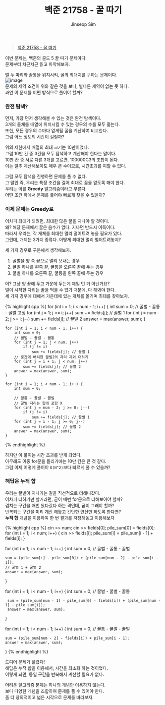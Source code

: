 ﻿---
layout: post
title: "백준 21758 - 꿀 따기"
categories: Baekjoon
tags: [cpp]
author:
  - Jinseop Sim
---
> [백준 21758 - 꿀 따기](https://www.acmicpc.net/problem/21758)  

이번 문제는, 백준의 골드 5 꿀 따기 문제이다.  
문제부터 차근차근 읽고 파악해보자.  

벌 두 마리와 꿀통을 위치시켜, 꿀의 최대치를 구하는 문제이다.  
![image](https://github.com/Jinseop-Sim/Jinseop-Sim.github.io/assets/71700079/e1b4d9c1-ee33-4c18-b315-b1ed3bceacb6)  
문제의 제약 조건이 위와 같은 것을 보니, 별다른 제약이 없는 듯 하다.  
과연 이 문제를 어떤 방식으로 풀어야 할까?  

### 완전 탐색?
먼저, 가장 먼저 생각해볼 수 있는 것은 완전 탐색이다.  
3개의 물체를 배열에 위치시킬 수 있는 경우의 수를 모두 훑는다.  
또한, 모든 경우의 수마다 얻게될 꿀을 계산하여 비교한다.  
그럼 어느 정도의 시간이 걸릴까?  

위의 제한에서 배열의 최대 크기는 10만이었다.  
그럼 10만 칸 중 3칸을 모두 탐색하고 계산해야 한다는 말이다.  
10만 칸 중 서로 다른 3개를 고르면, 100000C3의 조합이 된다.  
이는 얼추 계산해보아도 매우 큰 수이므로, 시간초과를 피할 수 없다.  

그럼 모두 탐색을 진행하면 문제를 풀 수 없다.  
그 말인 즉, 우리는 특정 조건을 걸어 최대로 꿀을 얻도록 해야 한다.  
우리는 이를 __Greedy__ 알고리즘이라고 부른다.  
어떤 조건 하에서 문제를 풀어야 빠르게 찾을 수 있을까?  

### 이제 문제는 Greedy로
어차피 최대가 되려면, 최대한 많은 꿀을 지나야 할 것이다.  
왜? 해당 문제에서 꿀은 음수가 없다. 지나면 반드시 이득이다.  
따라서 우리는, 각 개체를 최대한 멀리 떨어트려 놓을 필요가 있다.  
그런데, 개체는 3가지 종류다. 어떻게 최대한 멀리 떨어트려놓지?  

세 가지 경우로 구분해서 생각해보자.  
1. 꿀벌을 양 쪽 끝으로 멀리 보내는 경우  
2. 꿀벌 하나를 왼쪽 끝, 꿀통을 오른쪽 끝에 두는 경우  
3. 꿀벌 하나를 오른쪽 끝, 꿀통을 왼쪽 끝에 두는 경우  

어? 그냥 양 끝에 두고 가운데 두는게 제일 먼 거 아닌가요?  
벌이 시작한 자리는 꿀을 먹을 수 없기 때문에, 다 해봐야 한다.  
세 가지 경우에 대해서 가운데에 있는 개체를 옮기며 최대를 찾아보자.  

{% highlight cpp %}
for (int i = 1; i < num - 1; i++) {
        int sum = 0;
        // 꿀벌 - 꿀통 - 꿀벌 고정
        for (int j = 1; j <= i; j++)
            sum += fields[j]; // 꿀벌 1
        for (int j = num - 2; j >= i; j--)
            sum += fields[j]; // 꿀벌 2
        answer = max(answer, sum);
    }

    for (int i = 1; i < num - 1; i++) {
        int sum = 0;
        // 꿀벌 - 꿀벌 - 꿀통
        for (int j = 1; j < num; j++)
            if (j != i)
                sum += fields[j]; // 꿀벌 1
        // 중간에 배치한 꿀벌2의 자리 제외 더하기
        for (int j = i + 1; j < num; j++)
            sum += fields[j]; // 꿀벌 2
        answer = max(answer, sum);
    }

    for (int i = 1; i < num - 1; i++) {
        int sum = 0;

        // 꿀통 - 꿀벌 - 꿀벌
        // 꿀벌 자리는 합에 포함 X
        for (int j = num - 2; j >= 0; j--)
            if (j != i)
                sum += fields[j]; // 꿀벌 1
        for (int j = i - 1; j >= 0; j--)
            sum += fields[j]; // 꿀벌 2
        answer = max(answer, sum);
    }
{% endhighlight %}

하지만 이 풀이는 시간 초과를 받게 되었다.  
아무래도 이중 for문을 돌리기에는 10만 칸은 큰 것 같다.  
그럼 이제 어떻게 풀어야 ```O(N^2)```보다 빠르게 풀 수 있을까?  

### 해답은 누적 합
우리는 꿀벌이 지나가는 길을 직선적으로 더해나갔다.  
어차피 더하기만 할거라면, 굳이 매번 for문으로 더해보아야 할까?  
겹치는 구간을 매번 왔다갔다 하는 격인데, 굳이 그래야 할까?  
반복되는 구간을 미리 계산 해놓고 간단한 연산만 하도록 한다면?  
__누적 합__ 개념을 이용하여 한 번 결과를 저장해놓고 이용해보자  

{% highlight cpp %}
cin >> num;
cin >> fields[0];
pile_sum[0] = fields[0];
for (int i = 1; i < num; i++) {
    cin >> fields[i];
    pile_sum[i] = pile_sum[i - 1] + fields[i];
}

for (int i = 1; i < num - 1; i++) {
    int sum = 0;
    // 꿀벌 - 꿀통 - 꿀벌

    sum = (pile_sum[i] - pile_sum[0]) + (pile_sum[num - 2] - pile_sum[i - 1]);
    // 꿀벌 1 + 꿀벌 2
    answer = max(answer, sum);
}

for (int i = 1; i < num - 1; i++) {
    int sum = 0;
    // 꿀벌 - 꿀벌 - 꿀통

     sum = (pile_sum[num - 1] - pile_sum[0] - fields[i]) + (pile_sum[num - 1] - pile_sum[i]);
     answer = max(answer, sum);
}

for (int i = 1; i < num - 1; i++) {
    int sum = 0;
    // 꿀통 - 꿀벌 - 꿀벌

    sum = (pile_sum[num - 2] - fields[i]) + pile_sum[i - 1];
    answer = max(answer, sum);
}
{% endhighlight %}

드디어 문제가 풀렸다!  
해답은 누적 합을 이용해서, 시간을 최소화 하는 것이었다.  
이렇게 되면, 동일 구간을 반복해서 계산할 필요가 없다.  

어려운 알고리즘 문제는 하나의 개념만 이용하지 않는다.  
보다 다양한 개념을 조합하여 문제를 풀 수 있어야 한다.  
좀 더 창의적이고 넓은 시각으로 문제를 바라보자.  
